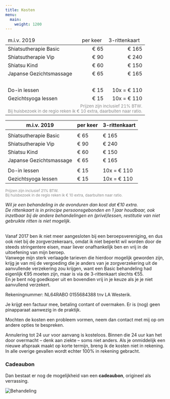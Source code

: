 ```yaml
---
title: Kosten
menu:
  main:
    weight: 1200
---
```

<table cellpadding="3">
<thead>
<tr>
<td>m.i.v. 2019</td>
<td>per keer</td>
<td>3-rittenkaart</td>
</tr>
</thead>
<tbody>
<tr>
<td>Shiatsutherapie Basic</td>
<td align="right">€ 65</td>
<td align="right">€ 165</td>
</tr>
<tr>
<td>Shiatsutherapie Vip</td>
<td align="right">€ 90</td>
<td align="right">€ 240</td>
</tr>
<tr>
<td>Shiatsu Kind</td>
<td align="right">€ 60</td>
<td align="right">€ 150</td>
</tr>
<tr>
<td>Japanse Gezichtsmassage</td>
<td align="right">€ 65</td>
<td align="right">€ 165</td>
</tr>
<tr>
<td> </td>
<td align="right"> </td>
<td align="right"> </td>
</tr>
<tr>
<td>Do-in lessen</td>
<td align="right">€ 15</td>
<td align="right">10x = € 110</td>
</tr>
<tr>
<td>Gezichtsyoga lessen</td>
<td align="right">€ 15</td>
<td align="right">10x = € 110</td>
</tr>
<tr>
<td colspan="3" align="right"><span style="color: #888888; font-size: smaller;">Prijzen zijn inclusief 21% BTW.  <br>
Bij huisbezoek in de regio reken ik € 10 extra, daarbuiten naar ratio.</span></td>
</tr>
</tbody>
</table>

| m.i.v. 2019             | per keer | 3-rittenkaart |
| ---                     | ---      | ---           |
|                         |          |               |
| Shiatsutherapie Basic   | € 65     | € 165         |
| Shiatsutherapie Vip     | € 90     | € 240         |
| Shiatsu Kind            | € 60     | € 150         |
| Japanse Gezichtsmassage | € 65     | € 165         |
|                         |          |               |
| Do-in lessen            | € 15     | 10x = € 110   |
| Gezichtsyoga lessen     | € 15     | 10x = € 110   |

<span style="color: #888888; font-size: smaller;">Prijzen zijn inclusief 21% BTW.\
Bij huisbezoek in de regio reken ik € 10 extra, daarbuiten naar ratio.</span>

_Wil je een behandeling in de avonduren dan kost dat €10 extra.  
De rittenkaart is in principe persoonsgebonden en 1 jaar houdbaar, ook inzetbaar bij de andere behandelingen en (privé)lessen, restitutie van niet gebruikte ritten is niet mogelijk._

\
Vanaf 2017 ben ik niet meer aangesloten bij een beroepsvereniging, en dus ook niet bij de zorgverzekeraars, omdat ik niet beperkt wil worden door de steeds stringentere eisen, maar liever onafhankelijk ben en vrij in de uitoefening van mijn beroep.\
Vanwege mijn sterk verlaagde tarieven die hierdoor mogelijk geworden zijn, krijg je van mij de vergoeding die je anders van je zorgverzekering uit de aanvullende verzekering zou krijgen, want een Basic behandeling had eigenlijk €95 moeten zijn, maar is via de 3-rittenkaart slechts €55.\
En je bent nóg goedkoper uit en bovendien vrij in je keuze als je je niet aanvullend verzekert.

Rekeningnummer: NL64RABO 0155684388 tnv LA Westerik.

Je krijgt een factuur mee, betaling contant of overmaken. Er is (nog) geen pinapparaat aanwezig in de praktijk.

Mochten de kosten een probleem vormen, neem dan contact met mij op om andere opties te bespreken.  

Annulering tot 24 uur voor aanvang is kosteloos. Binnen die 24 uur kan het door overmacht – denk aan ziekte – soms niet anders. Als je onmiddelijk een nieuwe afspraak maakt op korte termijn, breng ik de kosten niet in rekening. In alle overige gevallen wordt echter 100% in rekening gebracht.

### Cadeaubon

Dan bestaat er nog de mogelijkheid van een **cadeaubon**, origineel als verrassing.

![Behandeling](/uploads/behandeling5.jpg#right)
